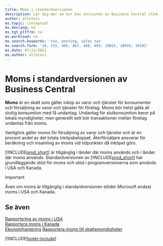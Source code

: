 ```yaml
---
title: Moms i standardversionen
description: Lär dig mer om hur bas versionen av Business Central stöder moms och få en beskrivning av det grundläggande konceptet.
author: altotovi
ms.topic: conceptual
ms.devlang: na
ms.tgt_pltfrm: na
ms.workload: na
ms.search.keywords: 'tax, posting, sales tax'
ms.search.form: '10, 315, 466, 467, 468, 469, 10015, 10016, 10101'
ms.date: 07/21/2022
ms.author: altotovi
---
```


# Moms i standardversionen av Business Central

**Moms** är en skatt som gäller inköp av varor och tjänster för konsumenter och försäljning av varor och tjänster för företag. Moms bör helst gälla all slutlig konsumtion med få undantag. Undantag för slutkonsumtion beror på lokala myndigheter, men generellt sett bör transaktioner mellan företag undantas från moms.  

Vanligtvis gäller moms för försäljning av varor och tjänster och är en procent andel av det totala inköpsbeloppet. Återförsäljare ansvarar för beräkning och insamling av moms vid tidpunkten då inköpet görs.  

[!INCLUDE[prod_short](includes/prod_short.md)] är tillgänglig i länder där moms används och i länder där moms används. Standardversionen av [!INCLUDE[prod_short](includes/prod_short.md)] har grundläggande stöd för moms och stöd i programversionerna som används i USA och Kanada.

> [!IMPORTANT]
> Även om moms är tillgänglig i standardversionen stöder Microsoft endast moms i USA och Kanada.

## Se även

[Rapportering av moms i USA](localfunctionality/UnitedStates/us-sales-tax.md)  
[Rapportera moms i Kanada](localfunctionality/canada/ca-sales-tax.md)  
[Ekonomihantering](finance.md)
[Rapportera moms till skattemyndigheter](finance-how-report-vat.md)

[!INCLUDE[footer-include](includes/footer-banner.md)]
